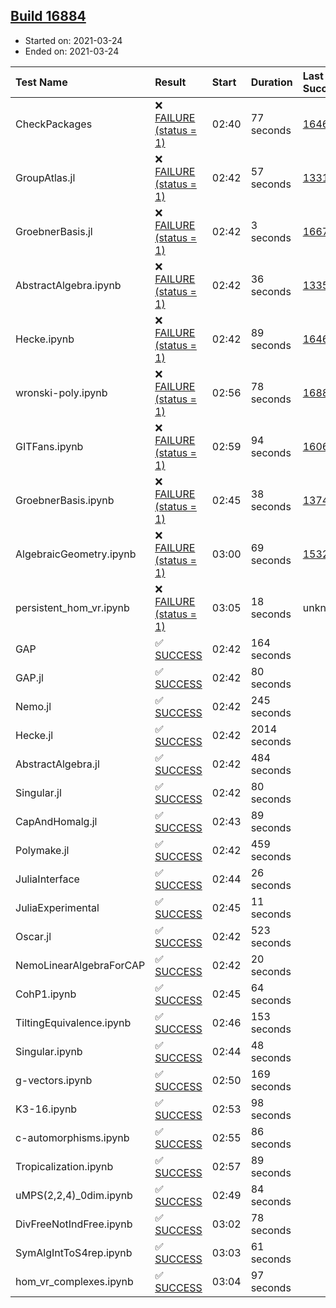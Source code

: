 ## [Build 16884](https://oscarci.mathematik.uni-kl.de/job/oscar/16884/)

* Started on: 2021-03-24
* Ended on: 2021-03-24

| Test Name    | Result | Start | Duration | Last Success | First Failure |
|:-------------|:-------|:------|:---------|:-------------|:--------------|
| CheckPackages | ❌ [FAILURE (status = 1)](https://oscarci.mathematik.uni-kl.de/job/oscar/16884/artifact/logs/build-16884/CheckPackages.log) | 02:40 | 77 seconds | [16463](https://oscarci.mathematik.uni-kl.de/job/oscar/16463/) | [16464](https://oscarci.mathematik.uni-kl.de/job/oscar/16464/) |
| GroupAtlas.jl | ❌ [FAILURE (status = 1)](https://oscarci.mathematik.uni-kl.de/job/oscar/16884/artifact/logs/build-16884/GroupAtlas.jl.log) | 02:42 | 57 seconds | [13311](https://oscarci.mathematik.uni-kl.de/job/oscar/13311/) | [13312](https://oscarci.mathematik.uni-kl.de/job/oscar/13312/) |
| GroebnerBasis.jl | ❌ [FAILURE (status = 1)](https://oscarci.mathematik.uni-kl.de/job/oscar/16884/artifact/logs/build-16884/GroebnerBasis.jl.log) | 02:42 | 3 seconds | [16676](https://oscarci.mathematik.uni-kl.de/job/oscar/16676/) | [16677](https://oscarci.mathematik.uni-kl.de/job/oscar/16677/) |
| AbstractAlgebra.ipynb | ❌ [FAILURE (status = 1)](https://oscarci.mathematik.uni-kl.de/job/oscar/16884/artifact/logs/build-16884/AbstractAlgebra.ipynb.log) | 02:42 | 36 seconds | [13355](https://oscarci.mathematik.uni-kl.de/job/oscar/13355/) | [13356](https://oscarci.mathematik.uni-kl.de/job/oscar/13356/) |
| Hecke.ipynb | ❌ [FAILURE (status = 1)](https://oscarci.mathematik.uni-kl.de/job/oscar/16884/artifact/logs/build-16884/Hecke.ipynb.log) | 02:42 | 89 seconds | [16463](https://oscarci.mathematik.uni-kl.de/job/oscar/16463/) | [16464](https://oscarci.mathematik.uni-kl.de/job/oscar/16464/) |
| wronski-poly.ipynb | ❌ [FAILURE (status = 1)](https://oscarci.mathematik.uni-kl.de/job/oscar/16884/artifact/logs/build-16884/wronski-poly.ipynb.log) | 02:56 | 78 seconds | [16882](https://oscarci.mathematik.uni-kl.de/job/oscar/16882/) | [16883](https://oscarci.mathematik.uni-kl.de/job/oscar/16883/) |
| GITFans.ipynb | ❌ [FAILURE (status = 1)](https://oscarci.mathematik.uni-kl.de/job/oscar/16884/artifact/logs/build-16884/GITFans.ipynb.log) | 02:59 | 94 seconds | [16068](https://oscarci.mathematik.uni-kl.de/job/oscar/16068/) | [16069](https://oscarci.mathematik.uni-kl.de/job/oscar/16069/) |
| GroebnerBasis.ipynb | ❌ [FAILURE (status = 1)](https://oscarci.mathematik.uni-kl.de/job/oscar/16884/artifact/logs/build-16884/GroebnerBasis.ipynb.log) | 02:45 | 38 seconds | [13748](https://oscarci.mathematik.uni-kl.de/job/oscar/13748/) | [13749](https://oscarci.mathematik.uni-kl.de/job/oscar/13749/) |
| AlgebraicGeometry.ipynb | ❌ [FAILURE (status = 1)](https://oscarci.mathematik.uni-kl.de/job/oscar/16884/artifact/logs/build-16884/AlgebraicGeometry.ipynb.log) | 03:00 | 69 seconds | [15322](https://oscarci.mathematik.uni-kl.de/job/oscar/15322/) | [15323](https://oscarci.mathematik.uni-kl.de/job/oscar/15323/) |
| persistent_hom_vr.ipynb | ❌ [FAILURE (status = 1)](https://oscarci.mathematik.uni-kl.de/job/oscar/16884/artifact/logs/build-16884/persistent_hom_vr.ipynb.log) | 03:05 | 18 seconds | unknown | unknown |
| GAP | ✅ [SUCCESS](https://oscarci.mathematik.uni-kl.de/job/oscar/16884/artifact/logs/build-16884/GAP.log) | 02:42 | 164 seconds |  |  |
| GAP.jl | ✅ [SUCCESS](https://oscarci.mathematik.uni-kl.de/job/oscar/16884/artifact/logs/build-16884/GAP.jl.log) | 02:42 | 80 seconds |  |  |
| Nemo.jl | ✅ [SUCCESS](https://oscarci.mathematik.uni-kl.de/job/oscar/16884/artifact/logs/build-16884/Nemo.jl.log) | 02:42 | 245 seconds |  |  |
| Hecke.jl | ✅ [SUCCESS](https://oscarci.mathematik.uni-kl.de/job/oscar/16884/artifact/logs/build-16884/Hecke.jl.log) | 02:42 | 2014 seconds |  |  |
| AbstractAlgebra.jl | ✅ [SUCCESS](https://oscarci.mathematik.uni-kl.de/job/oscar/16884/artifact/logs/build-16884/AbstractAlgebra.jl.log) | 02:42 | 484 seconds |  |  |
| Singular.jl | ✅ [SUCCESS](https://oscarci.mathematik.uni-kl.de/job/oscar/16884/artifact/logs/build-16884/Singular.jl.log) | 02:42 | 80 seconds |  |  |
| CapAndHomalg.jl | ✅ [SUCCESS](https://oscarci.mathematik.uni-kl.de/job/oscar/16884/artifact/logs/build-16884/CapAndHomalg.jl.log) | 02:43 | 89 seconds |  |  |
| Polymake.jl | ✅ [SUCCESS](https://oscarci.mathematik.uni-kl.de/job/oscar/16884/artifact/logs/build-16884/Polymake.jl.log) | 02:42 | 459 seconds |  |  |
| JuliaInterface | ✅ [SUCCESS](https://oscarci.mathematik.uni-kl.de/job/oscar/16884/artifact/logs/build-16884/JuliaInterface.log) | 02:44 | 26 seconds |  |  |
| JuliaExperimental | ✅ [SUCCESS](https://oscarci.mathematik.uni-kl.de/job/oscar/16884/artifact/logs/build-16884/JuliaExperimental.log) | 02:45 | 11 seconds |  |  |
| Oscar.jl | ✅ [SUCCESS](https://oscarci.mathematik.uni-kl.de/job/oscar/16884/artifact/logs/build-16884/Oscar.jl.log) | 02:42 | 523 seconds |  |  |
| NemoLinearAlgebraForCAP | ✅ [SUCCESS](https://oscarci.mathematik.uni-kl.de/job/oscar/16884/artifact/logs/build-16884/NemoLinearAlgebraForCAP.log) | 02:42 | 20 seconds |  |  |
| CohP1.ipynb | ✅ [SUCCESS](https://oscarci.mathematik.uni-kl.de/job/oscar/16884/artifact/logs/build-16884/CohP1.ipynb.log) | 02:45 | 64 seconds |  |  |
| TiltingEquivalence.ipynb | ✅ [SUCCESS](https://oscarci.mathematik.uni-kl.de/job/oscar/16884/artifact/logs/build-16884/TiltingEquivalence.ipynb.log) | 02:46 | 153 seconds |  |  |
| Singular.ipynb | ✅ [SUCCESS](https://oscarci.mathematik.uni-kl.de/job/oscar/16884/artifact/logs/build-16884/Singular.ipynb.log) | 02:44 | 48 seconds |  |  |
| g-vectors.ipynb | ✅ [SUCCESS](https://oscarci.mathematik.uni-kl.de/job/oscar/16884/artifact/logs/build-16884/g-vectors.ipynb.log) | 02:50 | 169 seconds |  |  |
| K3-16.ipynb | ✅ [SUCCESS](https://oscarci.mathematik.uni-kl.de/job/oscar/16884/artifact/logs/build-16884/K3-16.ipynb.log) | 02:53 | 98 seconds |  |  |
| c-automorphisms.ipynb | ✅ [SUCCESS](https://oscarci.mathematik.uni-kl.de/job/oscar/16884/artifact/logs/build-16884/c-automorphisms.ipynb.log) | 02:55 | 86 seconds |  |  |
| Tropicalization.ipynb | ✅ [SUCCESS](https://oscarci.mathematik.uni-kl.de/job/oscar/16884/artifact/logs/build-16884/Tropicalization.ipynb.log) | 02:57 | 89 seconds |  |  |
| uMPS(2,2,4)_0dim.ipynb | ✅ [SUCCESS](https://oscarci.mathematik.uni-kl.de/job/oscar/16884/artifact/logs/build-16884/uMPS-2-2-4-_0dim.ipynb.log) | 02:49 | 84 seconds |  |  |
| DivFreeNotIndFree.ipynb | ✅ [SUCCESS](https://oscarci.mathematik.uni-kl.de/job/oscar/16884/artifact/logs/build-16884/DivFreeNotIndFree.ipynb.log) | 03:02 | 78 seconds |  |  |
| SymAlgIntToS4rep.ipynb | ✅ [SUCCESS](https://oscarci.mathematik.uni-kl.de/job/oscar/16884/artifact/logs/build-16884/SymAlgIntToS4rep.ipynb.log) | 03:03 | 61 seconds |  |  |
| hom_vr_complexes.ipynb | ✅ [SUCCESS](https://oscarci.mathematik.uni-kl.de/job/oscar/16884/artifact/logs/build-16884/hom_vr_complexes.ipynb.log) | 03:04 | 97 seconds |  |  |
